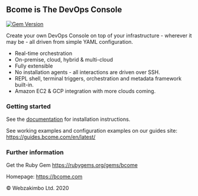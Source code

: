 ## Bcome is The DevOps Console 

[![Gem Version](https://badge.fury.io/rb/bcome.svg)](https://badge.fury.io/rb/bcome)

Create your own DevOps Console on top of your infrastructure - wherever it may be - all driven from simple YAML configuration.

- Real-time orchestration
- On-premise, cloud, hybrid & multi-cloud
- Fully extensible 
- No installation agents - all interactions are driven over SSH.
- REPL shell, terminal triggers, orchestration and metadata framework built-in.
- Amazon EC2 & GCP integration with more clouds coming.

### Getting started

See the <a href="https://docs.bcome.com/en/latest/">documentation</a> for installation instructions.

See working examples and configuration examples on our guides site: <a target="_blank" href="https://guides.bcome.com/en/latest/">https://guides.bcome.com/en/latest/</a>

### Further information

Get the Ruby Gem <a target="_blank" href="https://rubygems.org/gems/bcome">https://rubygems.org/gems/bcome</a>

Homepage: <a target="_blank" href="https://bcome.com/">https://bcome.com</a>

© Webzakimbo Ltd. 2020
